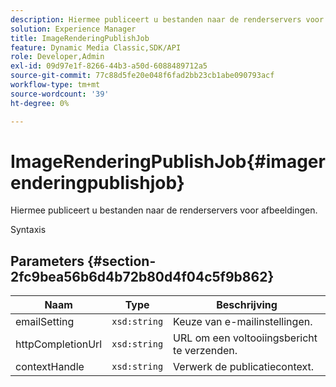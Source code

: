 ```yaml
---
description: Hiermee publiceert u bestanden naar de renderservers voor afbeeldingen.
solution: Experience Manager
title: ImageRenderingPublishJob
feature: Dynamic Media Classic,SDK/API
role: Developer,Admin
exl-id: 09d97e1f-8266-44b3-a50d-6088489712a5
source-git-commit: 77c88d5fe20e048f6fad2bb23cb1abe090793acf
workflow-type: tm+mt
source-wordcount: '39'
ht-degree: 0%

---
```


# ImageRenderingPublishJob{#imagerenderingpublishjob}

Hiermee publiceert u bestanden naar de renderservers voor afbeeldingen.

Syntaxis

## Parameters {#section-2fc9bea56b6d4b72b80d4f04c5f9b862}

| Naam | Type | Beschrijving |
|---|---|---|
| emailSetting | `xsd:string` | Keuze van e-mailinstellingen. |
| httpCompletionUrl | `xsd:string` | URL om een voltooiingsbericht te verzenden. |
| contextHandle | `xsd:string` | Verwerk de publicatiecontext. |

